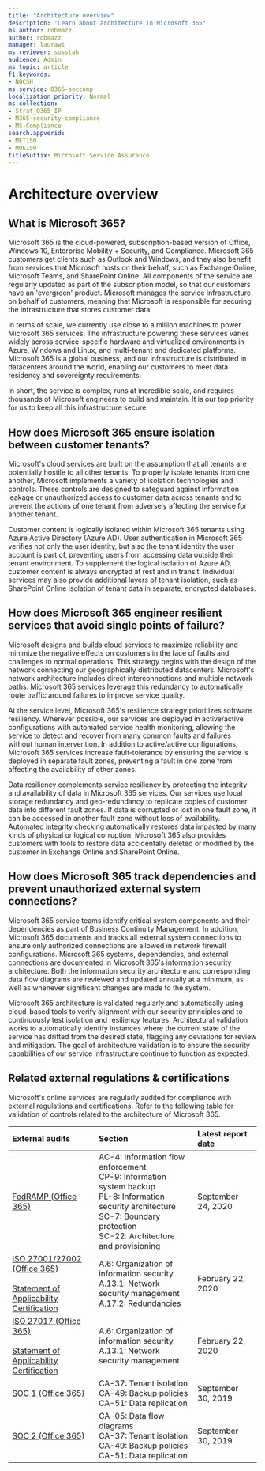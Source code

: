 ```yaml
---
title: "Architecture overview"
description: "Learn about architecture in Microsoft 365"
ms.author: robmazz
author: robmazz
manager: laurawi
ms.reviewer: sosstah
audience: Admin
ms.topic: article
f1.keywords:
- NOCSH
ms.service: O365-seccomp
localization_priority: Normal
ms.collection:
- Strat_O365_IP
- M365-security-compliance
- MS-Compliance
search.appverid:
- MET150
- MOE150
titleSuffix: Microsoft Service Assurance
---
```


# Architecture overview

## What is Microsoft 365?

Microsoft 365 is the cloud-powered, subscription-based version of Office, Windows 10, Enterprise Mobility + Security, and Compliance. Microsoft 365 customers get clients such as Outlook and Windows, and they also benefit from services that Microsoft hosts on their behalf, such as Exchange Online, Microsoft Teams, and SharePoint Online. All components of the service are regularly updated as part of the subscription model, so that our customers have an 'evergreen' product. Microsoft manages the service infrastructure on behalf of customers, meaning that Microsoft is responsible for securing the infrastructure that stores customer data.

In terms of scale, we currently use close to a million machines to power Microsoft 365 services. The infrastructure powering these services varies widely across service-specific hardware and virtualized environments in Azure, Windows and Linux, and multi-tenant and dedicated platforms. Microsoft 365 is a global business, and our infrastructure is distributed in datacenters around the world, enabling our customers to meet data residency and sovereignty requirements.

In short, the service is complex, runs at incredible scale, and requires thousands of Microsoft engineers to build and maintain. It is our top priority for us to keep all this infrastructure secure.

## How does Microsoft 365 ensure isolation between customer tenants?

Microsoft's cloud services are built on the assumption that all tenants are potentially hostile to all other tenants. To properly isolate tenants from one another, Microsoft implements a variety of isolation technologies and controls. These controls are designed to safeguard against information leakage or unauthorized access to customer data across tenants and to prevent the actions of one tenant from adversely affecting the service for another tenant.

Customer content is logically isolated within Microsoft 365 tenants using Azure Active Directory (Azure AD). User authentication in Microsoft 365 verifies not only the user identity, but also the tenant identity the user account is part of, preventing users from accessing data outside their tenant environment. To supplement the logical isolation of Azure AD, customer content is always encrypted at rest and in transit. Individual services may also provide additional layers of tenant isolation, such as SharePoint Online isolation of tenant data in separate, encrypted databases.

## How does Microsoft 365 engineer resilient services that avoid single points of failure?

Microsoft designs and builds cloud services to maximize reliability and minimize the negative effects on customers in the face of faults and challenges to normal operations. This strategy begins with the design of the network connecting our geographically distributed datacenters. Microsoft's network architecture includes direct interconnections and multiple network paths. Microsoft 365 services leverage this redundancy to automatically route traffic around failures to improve service quality.

At the service level, Microsoft 365's resilience strategy prioritizes software resiliency. Wherever possible, our services are deployed in active/active configurations with automated service health monitoring, allowing the service to detect and recover from many common faults and failures without human intervention. In addition to active/active configurations, Microsoft 365 services increase fault-tolerance by ensuring the service is deployed in separate fault zones, preventing a fault in one zone from affecting the availability of other zones.

Data resiliency complements service resiliency by protecting the integrity and availability of data in Microsoft 365 services. Our services use local storage redundancy and geo-redundancy to replicate copies of customer data into different fault zones. If data is corrupted or lost in one fault zone, it can be accessed in another fault zone without loss of availability. Automated integrity checking automatically restores data impacted by many kinds of physical or logical corruption. Microsoft 365 also provides customers with tools to restore data accidentally deleted or modified by the customer in Exchange Online and SharePoint Online.

## How does Microsoft 365 track dependencies and prevent unauthorized external system connections?

Microsoft 365 service teams identify critical system components and their dependencies as part of Business Continuity Management. In addition, Microsoft 365 documents and tracks all external system connections to ensure only authorized connections are allowed in network firewall configurations. Microsoft 365 systems, dependencies, and external connections are documented in Microsoft 365's information security architecture. Both the information security architecture and corresponding data flow diagrams are reviewed and updated annually at a minimum, as well as whenever significant changes are made to the system.

Microsoft 365 architecture is validated regularly and automatically using cloud-based tools to verify alignment with our security principles and to continuously test isolation and resiliency features. Architectural validation works to automatically identify instances where the current state of the service has drifted from the desired state, flagging any deviations for review and mitigation. The goal of architecture validation is to ensure the security capabilities of our service infrastructure continue to function as expected.

## Related external regulations & certifications

Microsoft's online services are regularly audited for compliance with external regulations and certifications. Refer to the following table for validation of controls related to the architecture of Microsoft 365.

| **External audits** | **Section** | **Latest report date** |
|:--------------------|:------------|:-----------------------|
| [FedRAMP (Office 365)](https://compliance.microsoft.com/compliancemanager) | AC-4: Information flow enforcement <br> CP-9: Information system backup <br> PL-8: Information security architecture <br> SC-7: Boundary protection <br> SC-22: Architecture and provisioning | September 24, 2020 |
| [ISO 27001/27002 (Office 365)](https://servicetrust.microsoft.com/ViewPage/MSComplianceGuideV3?command=Download&downloadType=Document&downloadId=d7864d4f-e053-4cc4-a964-fa526d07c3be&tab=7027ead0-3d6b-11e9-b9e1-290b1eb4cdeb&docTab=7027ead0-3d6b-11e9-b9e1-290b1eb4cdeb_ISO_Reports) <br><br> [Statement of Applicability](https://servicetrust.microsoft.com/ViewPage/MSComplianceGuide?command=Download&downloadType=Document&downloadId=8ee1e46b-2ada-4e7b-bb7d-4c55a8cb6fcd&docTab=4ce99610-c9c0-11e7-8c2c-f908a777fa4d_ISO_Reports) <br> [Certification](https://servicetrust.microsoft.com/ViewPage/MSComplianceGuideV3?command=Download&downloadType=Document&downloadId=1e84a14a-2468-45ac-9412-5e53250d57ec&tab=7027ead0-3d6b-11e9-b9e1-290b1eb4cdeb&docTab=7027ead0-3d6b-11e9-b9e1-290b1eb4cdeb_ISO_Reports) | A.6: Organization of information security <br> A.13.1: Network security management <br> A.17.2: Redundancies | February 22, 2020 |
| [ISO 27017 (Office 365)](https://servicetrust.microsoft.com/ViewPage/MSComplianceGuideV3?command=Download&downloadType=Document&downloadId=d7864d4f-e053-4cc4-a964-fa526d07c3be&tab=7027ead0-3d6b-11e9-b9e1-290b1eb4cdeb&docTab=7027ead0-3d6b-11e9-b9e1-290b1eb4cdeb_ISO_Reports) <br><br> [Statement of Applicability](https://servicetrust.microsoft.com/ViewPage/MSComplianceGuide?command=Download&downloadType=Document&downloadId=8ee1e46b-2ada-4e7b-bb7d-4c55a8cb6fcd&docTab=4ce99610-c9c0-11e7-8c2c-f908a777fa4d_ISO_Reports) <br> [Certification](https://servicetrust.microsoft.com/ViewPage/MSComplianceGuideV3?command=Download&downloadType=Document&downloadId=70de0999-5451-43a3-9ef4-761e8fbfb1a3&tab=7027ead0-3d6b-11e9-b9e1-290b1eb4cdeb&docTab=7027ead0-3d6b-11e9-b9e1-290b1eb4cdeb_ISO_Reports) | A.6: Organization of information security <br> A.13.1: Network security management | February 22, 2020 |
| [SOC 1 (Office 365)](https://servicetrust.microsoft.com/ViewPage/MSComplianceGuideV3?command=Download&downloadType=Document&downloadId=b07c0f7b-6bd5-4544-8255-7a5f14bf914a&tab=7027ead0-3d6b-11e9-b9e1-290b1eb4cdeb&docTab=7027ead0-3d6b-11e9-b9e1-290b1eb4cdeb_SOC_/_SSAE_16_Reports) | CA-37: Tenant isolation <br> CA-49: Backup policies <br> CA-51: Data replication | September 30, 2019 |
| [SOC 2 (Office 365)](https://servicetrust.microsoft.com/ViewPage/MSComplianceGuideV3?command=Download&downloadType=Document&downloadId=fa062990-e758-4ddc-ace3-7fb21a301d09&tab=7027ead0-3d6b-11e9-b9e1-290b1eb4cdeb&docTab=7027ead0-3d6b-11e9-b9e1-290b1eb4cdeb_SOC_/_SSAE_16_Rep-11e9-b9e1-290b1eb4cdeb_SOC_/_SSAE_16_Reports) | CA-05: Data flow diagrams <br> CA-37: Tenant isolation <br> CA-49: Backup policies <br> CA-51: Data replication | September 30, 2019 |